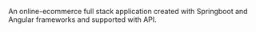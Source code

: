An online-ecommerce full stack application created with Springboot and Angular frameworks and supported with API.
